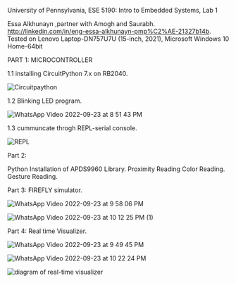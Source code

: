 University of Pennsylvania, ESE 5190: Intro to Embedded Systems, Lab 1

Essa Alkhunayn ,partner with Amogh and Saurabh.
http://linkedin.com/in/eng-essa-alkhunayn-pmp%C2%AE-21327b14b.
Tested on Lenovo Laptop-DN757U7U  (15-inch, 2021), Microsoft Windows 10 Home-64bit


PART 1: MICROCONTROLLER 

1.1 installing CircuitPython 7.x on RB2040.

![Circuitpaython](https://user-images.githubusercontent.com/114237225/192063592-dfd6e34b-247d-4772-b0fe-de12db88e468.jpg)


1.2 Blinking LED program.

![WhatsApp Video 2022-09-23 at 8 51 43 PM](https://user-images.githubusercontent.com/114237225/192063858-389171dd-01cf-451c-aa8e-928630b7513e.gif)


1.3 cummuncate throgh REPL-serial console.

![REPL](https://user-images.githubusercontent.com/114237225/192064036-d5b14066-02fa-4235-b260-067b04d3b579.png)


Part 2:

Python Installation of APDS9960 Library.
Proximity Reading
Color Reading.
Gesture Reading.


Part 3: FIREFLY simulator.

![WhatsApp Video 2022-09-23 at 9 58 06 PM](https://user-images.githubusercontent.com/114237225/192064457-d82d21c1-523b-4e11-84b8-714990a89e42.gif)

![WhatsApp Video 2022-09-23 at 10 12 25 PM (1)](https://user-images.githubusercontent.com/114237225/192065415-8ed22538-eae1-4f04-92f2-651e9be6f5ec.gif)


Part 4: Real time Visualizer.

![WhatsApp Video 2022-09-23 at 9 49 45 PM](https://user-images.githubusercontent.com/114237225/192064765-8cf792cb-4069-47ce-b261-b3775a1d7724.gif)

![WhatsApp Video 2022-09-23 at 10 22 24 PM](https://user-images.githubusercontent.com/114237225/192064781-43305575-c156-4b92-a9dc-e73ffda29e08.gif)



![diagram of real-time visualizer](https://user-images.githubusercontent.com/114237225/192065487-9bcbefb3-d702-4c15-9e45-a15e35824164.jpg)

